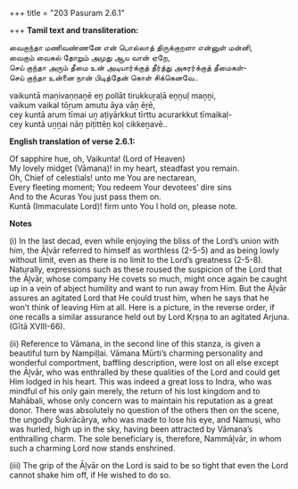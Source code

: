+++
title = "203 Pasuram 2.6.1"

+++
**Tamil text and transliteration:**

வைகுந்தா மணிவண்ணனே என் பொல்லாத் திருக்குறளா என்னுள் மன்னி,  
வைகும் வைகல் தோறும் அமுது ஆய வான் ஏறே,  
செய் குந்தா அரும் தீமை உன் அடியார்க்குத் தீர்த்து அசுரர்க்குத் தீமைகள்-  
செய் குந்தா உன்னை நான் பிடித்தேன் கொள் சிக்கெனவே..

vaikuntā maṇivaṇṇaṉē eṉ pollāt tirukkuṟaḷā eṉṉuḷ maṉṉi,  
vaikum vaikal tōṟum amutu āya vāṉ ēṟē,  
cey kuntā arum tīmai uṉ aṭiyārkkut tīrttu acurarkkut tīmaikaḷ-  
cey kuntā uṉṉai nāṉ piṭittēṉ koḷ cikkeṉavē..

**English translation of verse 2.6.1:**

Of sapphire hue, oh, Vaikunta! (Lord of Heaven)  
My lovely midget (Vāmana)! in my heart, steadfast you remain.  
Oh, Chief of celestials! unto me You are nectarean,  
Every fleeting moment; You redeem Your devotees’ dire sins  
And to the Acuras You just pass them on.  
Kuntā (Immaculate Lord)! firm unto You I hold on, please note.

**Notes**

\(i\) In the last decad, even while enjoying the bliss of the Lord’s union with him, the Āḻvār referred to himself as worthless (2-5-5) and as being lowly without limit, even as there is no limit to the Lord’s greatness (2-5-8). Naturally, expressions such as these roused the suspicion of the Lord that the Āḻvār, whose company He covets so much, might once again be caught up in a vein of abject humility and want to run away from Him. But the Āḻvār assures an agitated Lord that He could trust him, when he says that he won’t think of leaving Him at all. Here is a picture, in the reverse order, if one recalls a similar assurance held out by Lord Kṛṣṇa to an agitated Arjuna. (Gītā XVIII-66).

\(ii\) Reference to Vāmana, in the second line of this stanza, is given a beautiful turn by Nampiḷḷai. Vāmana Mūrti’s charming personality and wonderful comportment, baffling description, were lost on all else except the Āḻvār, who was enthralled by these qualities of the Lord and could get Him lodged in his heart. This was indeed a great loss to Indra, who was mindful of his only gain merely, the return of his lost kingdom and to Mahābali, whose only concern was to maintain his reputation as a great donor. There was absolutely no question of the others then on the scene, the ungodly Śukrācārya, who was made to lose his eye, and Namuṣi, who was hurled, high up in the sky, having been attracted by Vāmana’s enthralling charm. The sole beneficiary is, therefore, Nammāḻvār, in whom such a charming Lord now stands enshrined.

\(iii\) The grip of the Āḻvār on the Lord is said to be so tight that even the Lord cannot shake him off, if He wished to do so.


